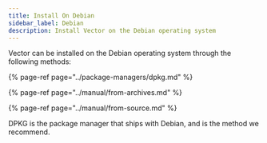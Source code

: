 ```yaml
---
title: Install On Debian
sidebar_label: Debian
description: Install Vector on the Debian operating system
---
```


Vector can be installed on the Debian operating system through the following
methods:

{% page-ref page="../package-managers/dpkg.md" %}

{% page-ref page="../manual/from-archives.md" %}

{% page-ref page="../manual/from-source.md" %}

DPKG is the package manager that ships with Debian, and is the method we
recommend.



